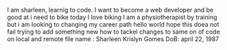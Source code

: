 I am sharleen, learnig to code. I want to become a web developer and be good at
i need to bike today
I love biking
I am a physiotherapist by training but i am looking to changing my career path
hello world
hope this doea not fail
trying to add something new
how to tackel changes to same on of code on local and remote file
name : Sharleen Krislyn Gomes
DoB: april 22, 1987
